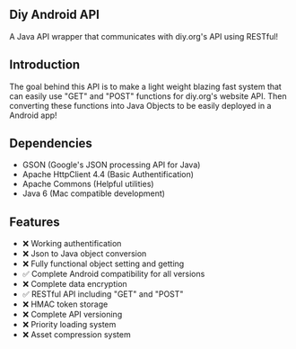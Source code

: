 Diy Android API
-
A Java API wrapper that communicates with diy.org's API using RESTful!

Introduction
-
The goal behind this API is to make a light weight blazing fast system that can easily use "GET" and "POST" functions for diy.org's website API. Then converting these functions into Java Objects to be easily deployed in a Android app!

Dependencies
-
* GSON (Google's JSON processing API for Java)
* Apache HttpClient 4.4 (Basic Authentification)
* Apache Commons (Helpful utilities)
* Java 6 (Mac compatible development)

Features
-
* :x: Working authentification
* :x: Json to Java object conversion
* :x: Fully functional object setting and getting
* :white_check_mark: Complete Android compatibility for all versions
* :x: Complete data encryption
* :white_check_mark: RESTful API including "GET" and "POST"
* :x: HMAC token storage
* :x: Complete API versioning
* :x: Priority loading system
* :x: Asset compression system

